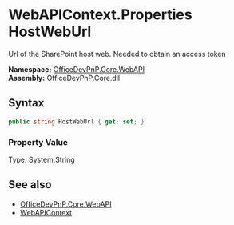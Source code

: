 # WebAPIContext.Properties HostWebUrl
Url of the SharePoint host web. Needed to obtain an access token  

**Namespace:** [OfficeDevPnP.Core.WebAPI](OfficeDevPnP.Core.WebAPI.md)  
**Assembly:** OfficeDevPnP.Core.dll  
## Syntax
```C#
public string HostWebUrl { get; set; }
```

### Property Value
Type: System.String  

## See also
- [OfficeDevPnP.Core.WebAPI](OfficeDevPnP.Core.WebAPI.md)
- [WebAPIContext](OfficeDevPnP.Core.WebAPI.WebAPIContext.md) 
